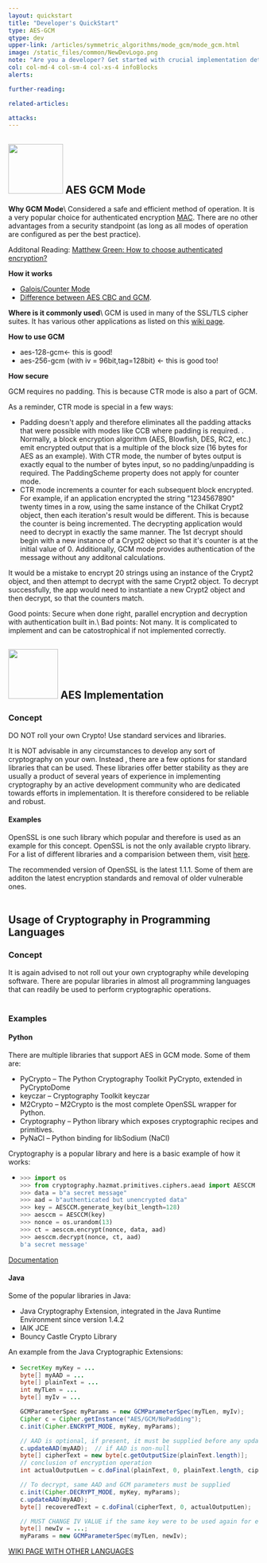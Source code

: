 ```yaml
---
layout: quickstart
title: "Developer's QuickStart"
type: AES-GCM
qtype: dev
upper-link: /articles/symmetric_algorithms/mode_gcm/mode_gcm.html
image: /static_files/common/NewDevLogo.png
note: "Are you a developer? Get started with crucial implementation details above."
col: col-md-4 col-sm-4 col-xs-4 infoBlocks
alerts:

further-reading:

related-articles:

attacks:
---
```

## <img src="/static_files/common/configuration.jpg " style="width:110px;height:100px;" /> AES GCM Mode

**Why GCM Mode**\\
Considered a safe and efficient method of operation. It is a very popular choice for authenticated encryption [MAC](https://crypto.stackexchange.com/questions/12178/why-should-i-use-authenticated-encryption-instead-of-just-encryption).
There are no other advantages from a security standpoint (as long as all modes of operation are configured as per the best practice).

Additonal Reading:  [Matthew Green: How to choose authenticated encryption?](https://blog.cryptographyengineering.com/2012/05/19/how-to-choose-authenticated-encryption/)

**How it works**
* [Galois/Counter Mode](https://en.wikipedia.org/wiki/Galois/Counter_Mode)
* [Difference between AES CBC and GCM](https://crypto.stackexchange.com/questions/12178/why-should-i-use-authenticated-encryption-instead-of-just-encryption). 

**Where is it commonly used**\\
GCM is used in many of the SSL/TLS cipher suites. It has various other applications as listed on this [wiki page](https://en.wikipedia.org/wiki/AES_implementations#Python).

**How to use GCM**
* aes-128-gcm← this is good!
* aes-256-gcm  (with iv = 96bit,tag=128bit) ← this is good too!

**How secure**

<span class="red">GCM requires no padding. This is because CTR mode is also a part of GCM. </span>

As a reminder, CTR mode is special in a few ways:
* Padding doesn't apply and therefore eliminates all the padding attacks that were possible with modes like CCB where padding is required. . Normally, a block encryption algorithm (AES, Blowfish, DES, RC2, etc.) emit encrypted output that is a multiple of the block size (16 bytes for AES as an example). With CTR mode, the number of bytes output is exactly equal to the number of bytes input, so no padding/unpadding is required. The PaddingScheme property does not apply for counter mode.
* CTR mode increments a counter for each subsequent block encrypted. For example, if an application encrypted the string "1234567890" twenty times in a row, using the same instance of the Chilkat Crypt2 object, then each iteration's result would be different. This is because the counter is being incremented. The decrypting application would need to decrypt in exactly the same manner. The 1st decrypt should begin with a new instance of a Crypt2 object so that it's counter is at the initial value of 0. Additionally, GCM mode provides authentication of the message without any additonal calculations.

It would be a mistake to encrypt 20 strings using an instance of the Crypt2 object, and then attempt to decrypt with the same Crypt2 object. To decrypt successfully, the app would need to instantiate a new Crypt2 object and then decrypt, so that the counters match.

<span class="green">Good points:</span>  Secure when done right, parallel encryption and decryption with authentication built in.\\
<span class="red">Bad points:</span>  Not many. It is complicated to implement and can be catostrophical if not implemented correctly.

## <img src="/static_files/common/implementation.png " style="width:100px;height:100px;" /> AES Implementation

### **Concept**
DO NOT roll your own Crypto! Use standard services and libraries.

It is NOT advisable in any circumstances to develop any sort of cryptography on your own. Instead , there are a few options for standard libraries that can be used. These libraries offer better stability as they are usually a product of several years of experience in implementing cryptography by an active development community who are dedicated towards efforts in implementation. It is therefore considered to be reliable and robust.


#### Examples
OpenSSL is one such library which popular and therefore is used as an example for this concept. OpenSSL is not the only available crypto library. For a list of different libraries and a comparision between them, visit [here](https://en.wikipedia.org/wiki/Comparison_of_cryptography_libraries).

The recommended version of OpenSSL is the latest 1.1.1. Some of them are additon the latest encryption standards and removal of older vulnerable ones.
<br /><br />

## Usage of Cryptography in Programming Languages

### **Concept**
It is again advised to not roll out your own cryptography while developing software. There are popular libraries in almost all programming languages that can readily be used to perform cryptographic operations.
<br /><br />

### Examples
#### Python
There are multiple libraries that support AES in GCM mode. Some of them are:
* PyCrypto – The Python Cryptography Toolkit PyCrypto, extended in PyCryptoDome
* keyczar – Cryptography Toolkit keyczar
* M2Crypto – M2Crypto is the most complete OpenSSL wrapper for Python.
* Cryptography – Python library which exposes cryptographic recipes and primitives.
* PyNaCl – Python binding for libSodium (NaCl)

Cryptography is a popular library and here is a basic example of how it works:
* ```python
  >>> import os
  >>> from cryptography.hazmat.primitives.ciphers.aead import AESCCM
  >>> data = b"a secret message"
  >>> aad = b"authenticated but unencrypted data"
  >>> key = AESCCM.generate_key(bit_length=128)
  >>> aesccm = AESCCM(key)
  >>> nonce = os.urandom(13)
  >>> ct = aesccm.encrypt(nonce, data, aad)
  >>> aesccm.decrypt(nonce, ct, aad)
  b'a secret message'
  ```
[Documentation](https://cryptography.io/en/latest/hazmat/primitives/aead/)


#### Java
Some of the popular libraries in Java:
* Java Cryptography Extension, integrated in the Java Runtime Environment since version 1.4.2
* IAIK JCE
* Bouncy Castle Crypto Library

An example from the Java Cryptographic Extensions:
* ```java
  SecretKey myKey = ...
  byte[] myAAD = ...
  byte[] plainText = ...
  int myTLen = ...
  byte[] myIv = ...

  GCMParameterSpec myParams = new GCMParameterSpec(myTLen, myIv);
  Cipher c = Cipher.getInstance("AES/GCM/NoPadding");
  c.init(Cipher.ENCRYPT_MODE, myKey, myParams);

  // AAD is optional, if present, it must be supplied before any update/doFinal calls.
  c.updateAAD(myAAD);  // if AAD is non-null
  byte[] cipherText = new byte[c.getOutputSize(plainText.length)];
  // conclusion of encryption operation
  int actualOutputLen = c.doFinal(plainText, 0, plainText.length, cipherText);

  // To decrypt, same AAD and GCM parameters must be supplied
  c.init(Cipher.DECRYPT_MODE, myKey, myParams);
  c.updateAAD(myAAD);
  byte[] recoveredText = c.doFinal(cipherText, 0, actualOutputLen);

  // MUST CHANGE IV VALUE if the same key were to be used again for encryption
  byte[] newIv = ...;
  myParams = new GCMParameterSpec(myTLen, newIv);
  ```
[WIKI PAGE WITH OTHER LANGUAGES](https://en.wikipedia.org/wiki/AES_implementations#Python)